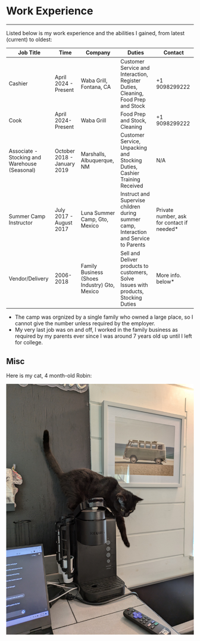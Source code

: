 # Work Experience

---

Listed below is my work experience and the abilities I gained, from latest (current) to oldest:

| Job Title |Time| Company | Duties| Contact |
| ----------- |----------| ----------- | ----------- | ----------- |
| Cashier |April 2024 - Present| Waba Grill, Fontana, CA | Customer Service and Interaction, Register Duties, Cleaning, Food Prep and Stock|+1 9098299222| +1 9098299222 |
| Cook | April 2024- Present| Waba Grill | Food Prep and Stock, Cleaning | +1 9098299222 |
| Associate - Stocking and Warehouse (Seasonal) | October 2018 - January 2019| Marshalls, Albuquerque, NM | Customer Service, Unpacking and Stocking  Duties, Cashier Training Received  | N/A |
| Summer Camp Instructor| July 2017 - August 2017| Luna Summer Camp, Gto, Mexico| Instruct and Supervise children during summer camp, Interaction and Service to Parents| Private number, ask for contact if needed* |
| Vendor/Delivery | 2006-2018 | Family Business (Shoes Industry) Gto, Mexico| Sell and Deliver products to customers, Solve Issues with products, Stocking Duties | More info. below* |

* The camp was orgnized by a single family who owned a large place, so I cannot give the number unless required by the employer.
* My very last job was on and off, I worked in the family business as required by my parents ever since I was around 7 years old up until I left for college. 


## Misc
Here is my cat, 4 month-old Robin:

![robin-pic](/images/robin1.jpg)